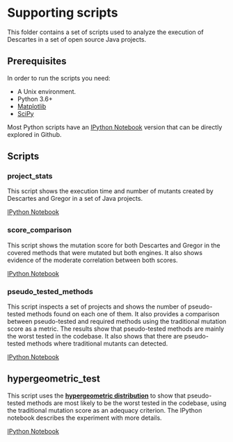 # Supporting scripts

This folder contains a set of scripts used to analyze the execution of 
Descartes in a set of open source Java projects.

## Prerequisites

In order to run the scripts you need:
* A Unix environment.
* Python 3.6+
* [Matplotlib](https://matplotlib.org/)
* [SciPy](https://www.scipy.org/)

Most Python scripts have an [IPython Notebook](https://ipython.org/notebook.html) version that can be directly
explored in Github.

## Scripts

 ### project_stats

This script shows the execution time and number of mutants created by Descartes
and Gregor in a set of Java projects.
 
 [IPython Notebook](project_stats.ipynb)

### score_comparison

This script shows the mutation score for both Descartes and Gregor in the covered
methods that were mutated but both engines. It also shows evidence of the moderate
correlation between both scores.

[IPython Notebook](score_comparison.ipynb)

### pseudo_tested_methods

This script inspects a set of projects and shows the number of pseudo-tested methods found on each one of them. It also provides a comparison between pseudo-tested and required methods using the traditional mutation score as a metric. The results show that pseudo-tested methods are mainly the worst tested in the codebase. It also shows that there are pseudo-tested methods where traditional mutants can detected.

[IPython Notebook](pseudo_tested_methods.ipynb)

## hypergeometric_test

This script uses the [**hypergeometric distribution**](https://en.wikipedia.org/wiki/Hypergeometric_distribution) to show that pseudo-tested methods are most likely to be the worst tested in the codebase, using the traditional mutation score as an adequacy criterion. The IPython notebook describes the experiment with more details.

[IPython Notebook](hypergeometric_test.ipynb)
